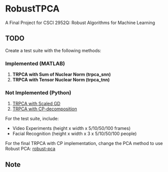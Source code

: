 # RobustTPCA
A Final Project for CSCI 2952Q: Robust Algorithms for Machine Learning

## TODO

Create a test suite with the following methods:

### Implemented (MATLAB)

1. **TRPCA with Sum of Nuclear Norm (trpca_snn)**
2. **TRPCA with Tensor Nuclear Norm (trpca_tnn)**

### Not Implemented (Python)

1. [TRPCA with Scaled GD](https://github.com/hdong920/tensor_rpca_scaledgd)
2. [TRPCA with CP-decomposition](https://github.com/junsupan/TensorPCA)

For the test suite, include:

- Video Experiments (height x width x 5/10/50/100 frames)
- Facial Recognition (height x width x 3 x 5/10/50/100 people)

For the final TRPCA with CP implementation, change the PCA method to use Robust PCA: [robust-pca](https://github.com/dganguli/robust-pca)

## Note

